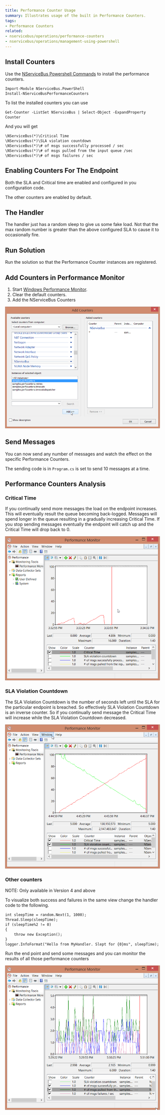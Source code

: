 ```yaml
---
title: Performance Counter Usage
summary: Illustrates usage of the built in Performance Counters.
tags:
- Performance Counters
related:
- nservicebus/operations/performance-counters
- nservicebus/operations/management-using-powershell
---
```


## Install Counters

Use the [NServiceBus Powershell Commands](/nservicebus/operations/management-using-powershell.md) to install the performance counters.

```
Import-Module NServiceBus.PowerShell
Install-NServiceBusPerformanceCounters
```

To list the installed counters you can use

```
Get-Counter -ListSet NServiceBus | Select-Object -ExpandProperty Counter
```

And you will get 

```
\NServiceBus(*)\Critical Time
\NServiceBus(*)\SLA violation countdown
\NServiceBus(*)\# of msgs successfully processed / sec
\NServiceBus(*)\# of msgs pulled from the input queue /sec
\NServiceBus(*)\# of msgs failures / sec
```

## Enabling Counters For The Endpoint 

Both the SLA and Critical time are enabled and configured in you configuration code.

<!-- import enable-counters -->

The other counters are enabled by default.


## The Handler

The handler just has a random sleep to give us some fake load. Not that the max random number is greater than the above configured SLA to cause it to occasionally fire.

<!-- import handler -->


## Run Solution

Run the solution so that the Performance Counter instances are registered.


## Add Counters in Performance Monitor

1. Start [Windows Performance Monitor](https://technet.microsoft.com/en-au/library/cc749249.aspx).
2. Clear the default counters.
3. Add the NServiceBus Counters 

![](./add-counters.png) 


## Send Messages

You can now send any number of messages and watch the effect on the specific Performance Counters.

The sending code is in `Program.cs` is set to send 10 messages at a time.


## Performance Counters Analysis


### Critical Time

If you continually send more messages the load on the endpoint increases. This will eventually result the queue becoming back-logged. Messages will spend longer in the queue resulting in a gradually increasing Critical Time. If you stop sending messages eventually the endpoint will catch up and the  Critical Time will drop back to 0.

![](./critical-time.png) 


### SLA Violation Countdown

The SLA Violation Countdown is the number of seconds left until the SLA for the particular endpoint is breached. So effectively SLA Violation Countdown is an inverse counter. So if you continually send message the Critical Time will increase while the SLA Violation Countdown decreased. 

![](./sla-countdown.png)  


### Other counters

NOTE: Only available in Version 4 and above

To visualize both success and failures in the same view change the handler code to the following.

```
int sleepTime = random.Next(1, 1000);
Thread.Sleep(sleepTime);
if (sleepTime%2 != 0)
{
    throw new Exception();
}
logger.InfoFormat("Hello from MyHandler. Slept for {0}ms", sleepTime);
```

Run the end point and send some messages and you can monitor the results of all those performance counters

![](./other-counters.png)  
